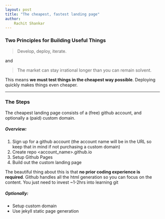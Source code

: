 ```yaml
---
layout: post
title: "The cheapest, fastest landing page"
author: 
    Rachit Shankar
---
```


### Two Principles for Building Useful Things
> Develop, deploy, iterate. 

and 

> The market can stay irrational longer than you can remain solvent. 


This means **we must test things in the cheapest way possible**. Deploying quickly makes things even cheaper. 

---

### The Steps

The cheapest landing page consists of a (free) github account, and optionally a (paid) custom domain.

##### Overview: 

1. Sign up for a github account (the account name will be in the URL so keep that in mind if not purchasing a custom domain)
2. Create repo <account_name>.github.io
3. Setup Github Pages 
4. Build out the custom landing page 

The beautiful thing about this is that **no prior coding experience is required**. Github handles all the html generation so you can focus on the content. You just need to invest ~1-2hrs into learning git 

##### Optionally:

- Setup custom domain 
- Use jekyll static page generation 